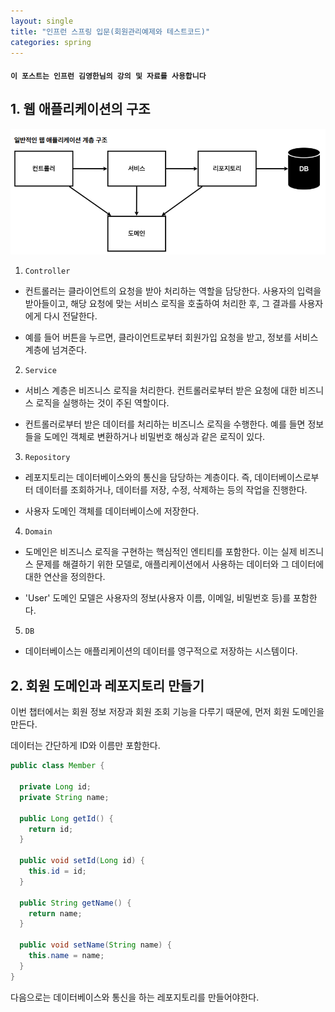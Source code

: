 ```yaml
---
layout: single
title: "인프런 스프링 입문(회원관리예제와 테스트코드)"
categories: spring
---
```


#### `이 포스트는 인프런 김영한님의 강의 및 자료를 사용합니다`

## 1. 웹 애플리케이션의 구조

![logic](/images/logic.png)

1. `Controller`

- 컨트롤러는 클라이언트의 요청을 받아 처리하는 역할을 담당한다. 사용자의 입력을 받아들이고, 해당 요청에 맞는 서비스 로직을 호출하여 처리한 후, 그 결과를 사용자에게 다시 전달한다.

- 예를 들어 버튼을 누르면, 클라이언트로부터 회원가입 요청을 받고, 정보를 서비스 계층에 넘겨준다.

2. `Service`

- 서비스 계층은 비즈니스 로직을 처리한다. 컨트롤러로부터 받은 요청에 대한 비즈니스 로직을 실행하는 것이 주된 역할이다.

- 컨트롤러로부터 받은 데이터를 처리하는 비즈니스 로직을 수행한다. 예를 들면 정보들을 도메인 객체로 변환하거나 비밀번호 해싱과 같은 로직이 있다. 

3. `Repository`

- 레포지토리는 데이터베이스와의 통신을 담당하는 계층이다. 즉, 데이터베이스로부터 데이터를 조회하거나, 데이터를 저장, 수정, 삭제하는 등의 작업을 진행한다.

- 사용자 도메인 객체를 데이터베이스에 저장한다.

4. `Domain`

- 도메인은 비즈니스 로직을 구현하는 핵심적인 엔티티를 포함한다. 이는 실제 비즈니스 문제를 해결하기 위한 모델로, 애플리케이션에서 사용하는 데이터와 그 데이터에 대한 연산을 정의한다.
 
- 'User' 도메인 모델은 사용자의 정보(사용자 이름, 이메일, 비밀번호 등)를 포함한다.

5. `DB`

- 데이터베이스는 애플리케이션의 데이터를 영구적으로 저장하는 시스템이다.

## 2. 회원 도메인과 레포지토리 만들기

이번 챕터에서는 회원 정보 저장과 회원 조회 기능을 다루기 때문에, 먼저 회원 도메인을 만든다.

데이터는 간단하게 ID와 이름만 포함한다.

```java
public class Member {

  private Long id;
  private String name;

  public Long getId() {
    return id;
  }

  public void setId(Long id) {
    this.id = id;
  }

  public String getName() {
    return name;
  }

  public void setName(String name) {
    this.name = name;
  }
}
```

다음으로는 데이터베이스와 통신을 하는 레포지토리를 만들어야한다.

